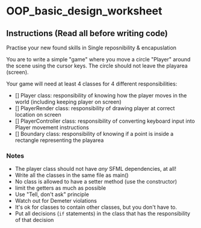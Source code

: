 # OOP_basic_design_worksheet

## Instructions (Read all before writing code)

Practise your new found skills in Single reposnibility & encapuslation

You are to write a simple "game" where you move a circle "Player" around the scene using the cursor keys. The circle should not leave the playarea (screen).

Your game will need at least 4 classes for 4 different responsibilities:

- [] Player class: responsibility of knowing how the player moves in the world (including keeping player on screen)
- [] PlayerRender class:  responsibility of drawing player at correct location on screen
- [] PlayerController class:  responsibility of converting keyboard input into Player movement instructions
- [] Boundary class:  responsibility of knowing if a point is inside a rectangle representing the playarea

### Notes

- The player class should not have *any* SFML dependencies, at all!
- Write all the classes in the same file as main()
- No class is allowed to have a setter method (use the constructor)
- limit the getters as much as possible
- Use "Tell, don't ask" principle
- Watch out for Demeter violations
- It's ok for classes to contain other classes, but you don't have to.
- Put all decisions (`if` statements) in the class that has the responsibility of that decision
